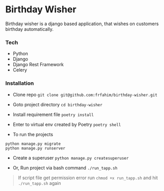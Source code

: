 # Birthday Wisher

Birthday wisher is a django based application, that wishes on customers birthday automatically.


### Tech
- Python
- Django
- Django Rest Framework
- Celery

### Installation

- Clone repo  `git clone git@github.com:frfahim/birthday-wisher.git`

- Goto project directory `cd birthday-wisher`

- Install requirement file `poetry install`

- Enter to virtual env created by Poetry `poetry shell`

- To run the projects

```
python manage.py migrate
python manage.py runserver
```

- Create a superuser `python manage.py createsuperuser`

- Or, Run project via bash command `./run_tapp.sh`


> If script file get permission error run `chmod +x run_tapp.sh` and hit `./run_tapp.sh` again
